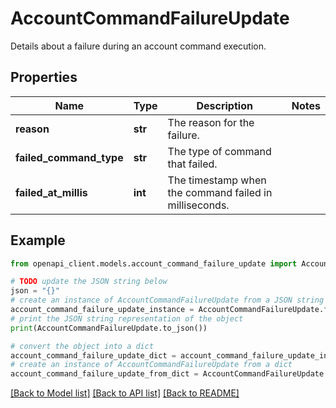 # AccountCommandFailureUpdate

Details about a failure during an account command execution.

## Properties

Name | Type | Description | Notes
------------ | ------------- | ------------- | -------------
**reason** | **str** | The reason for the failure. | 
**failed_command_type** | **str** | The type of command that failed. | 
**failed_at_millis** | **int** | The timestamp when the command failed in milliseconds. | 

## Example

```python
from openapi_client.models.account_command_failure_update import AccountCommandFailureUpdate

# TODO update the JSON string below
json = "{}"
# create an instance of AccountCommandFailureUpdate from a JSON string
account_command_failure_update_instance = AccountCommandFailureUpdate.from_json(json)
# print the JSON string representation of the object
print(AccountCommandFailureUpdate.to_json())

# convert the object into a dict
account_command_failure_update_dict = account_command_failure_update_instance.to_dict()
# create an instance of AccountCommandFailureUpdate from a dict
account_command_failure_update_from_dict = AccountCommandFailureUpdate.from_dict(account_command_failure_update_dict)
```
[[Back to Model list]](../README.md#documentation-for-models) [[Back to API list]](../README.md#documentation-for-api-endpoints) [[Back to README]](../README.md)


